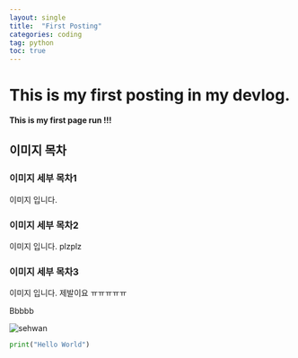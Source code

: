 ```yaml
---
layout: single
title:  "First Posting"
categories: coding
tag: python
toc: true
---
```


# This is my first posting in my devlog.  

**This is my first page run !!!**

## 이미지 목차



### 이미지 세부 목차1

이미지 입니다.

### 이미지 세부 목차2

이미지 입니다.
plzplz

### 이미지 세부 목차3

이미지 입니다.
제발이요 ㅠㅠㅠㅠㅠ

Bbbbb

![sehwan](../images/2023-02-18-1/sehwan.png)

```python
print("Hello World")
```

